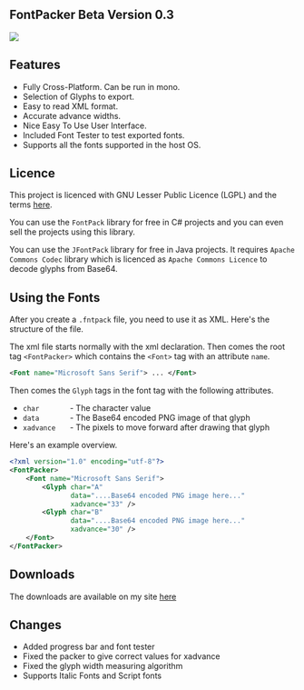## FontPacker Beta Version 0.3 ##

![](http://transfer2pc.weebly.com/uploads/2/7/9/6/2796142/9905488_orig.png)

## Features ##

- Fully Cross-Platform. Can be run in mono.
- Selection of Glyphs to export.
- Easy to read XML format.
- Accurate advance widths.
- Nice Easy To Use User Interface.
- Included Font Tester to test exported fonts.
- Supports all the fonts supported in the host OS.

## Licence ##

This project is licenced with GNU Lesser Public Licence (LGPL) and the terms [here](http://opensource.org/licenses/LGPL-3.0).

You can use the `FontPack` library for free in C# projects and you can even sell the projects using this library.

You can use the `JFontPack` library for free in Java projects. It requires `Apache Commons Codec` library which is licenced as `Apache Commons Licence` to decode glyphs from Base64.

## Using the Fonts ##

After you create a `.fntpack` file, you need to use it as XML. Here's the structure of the file.

The xml file starts normally with the xml declaration. Then comes the root tag `<FontPacker>` which contains the `<Font>` tag with an attribute `name`.

```xml
<Font name="Microsoft Sans Serif"> ... </Font>
```

Then comes the `Glyph` tags in the font tag with the following attributes.

- `char       ` - The character value
- `data       ` - The Base64 encoded PNG image of that glyph
- `xadvance   ` - The pixels to move forward after drawing that glyph

Here's an example overview.

```xml
<?xml version="1.0" encoding="utf-8"?>
<FontPacker>
    <Font name="Microsoft Sans Serif">
        <Glyph char="A"
               data="....Base64 encoded PNG image here..."
               xadvance="33" />
        <Glyph char="B"
               data="....Base64 encoded PNG image here..."
               xadvance="30" />
    </Font>
</FontPacker>
```

## Downloads ##

The downloads are available on my site [here](http://transfer2pc.weebly.com/fontpacker.html)

## Changes ##

- Added progress bar and font tester
- Fixed the packer to give correct values for xadvance
- Fixed the glyph width measuring algorithm
- Supports Italic Fonts and Script fonts
